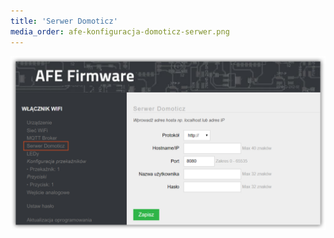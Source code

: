 ```yaml
---
title: 'Serwer Domoticz'
media_order: afe-konfiguracja-domoticz-serwer.png
---
```


![](afe-konfiguracja-domoticz-serwer.png)